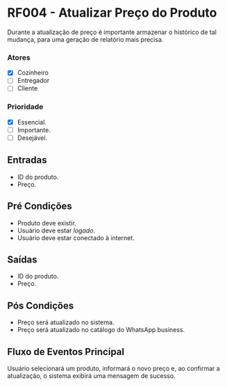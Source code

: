 # RF004 - Atualizar Preço do Produto

Durante a atualização de preço é importante armazenar o histórico de tal mudança, para uma geração de relatório mais precisa.

### Atores

* [x] Cozinheiro
* [ ] Entregador
* [ ] Cliente

### Prioridade

* [x] Essencial.
* [ ] Importante.
* [ ] Desejável.

## Entradas

* ID do produto.
* Preço.

## Pré Condições

* Produto deve existir.
* Usuário deve estar _logado_.
* Usuário deve estar conectado à internet.

## Saídas

* ID do produto.
* Preço.

## Pós Condições

* Preço será atualizado no sistema.
* Preço será atualizado no catálogo do WhatsApp business.

## Fluxo de Eventos Principal

Usuário selecionará um produto, informará o novo preço e, ao confirmar a atualização, o sistema exibirá uma mensagem de sucesso.
